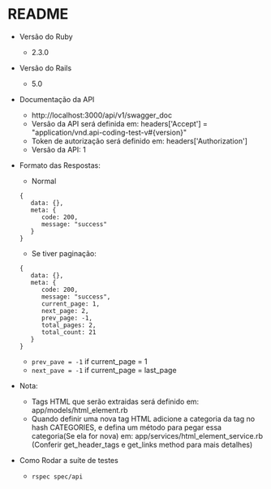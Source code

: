 # README


* Versão do Ruby
	+ 2.3.0

* Versão do Rails
	+ 5.0

* Documentação da API
	+ http://localhost:3000/api/v1/swagger_doc
	+ Versão da API será definida em: headers['Accept'] = "application/vnd.api-coding-test-v#{version}"
	+ Token de autorização será definido em: headers['Authorization']
	+ Versão da API: 1

- Formato das Respostas:		
	+ Normal
	```
	{
	   data: {},
	   meta: {
	      code: 200,
	      message: "success"
	   }
	}
	```
	+ Se tiver paginação:
	```
	{
	   data: {},
	   meta: {
	      code: 200,
	      message: "success",
	      current_page: 1,
	      next_page: 2,
	      prev_page: -1,
	      total_pages: 2,
	      total_count: 21
	   }
	}
	```
	
	+ `prev_pave = -1` if current_page = 1
	+ `next_pave = -1` if current_page = last_page

* Nota:
  + Tags HTML que serão extraidas será definido em: app/models/html_element.rb
  + Quando definir uma nova tag HTML adicione a categoria da tag no hash CATEGORIES, e defina um método para pegar essa categoria(Se ela for nova) em: app/services/html_element_service.rb (Conferir get_header_tags e get_links method para mais detalhes)

* Como Rodar a suíte de testes
  + ``` rspec spec/api ```

